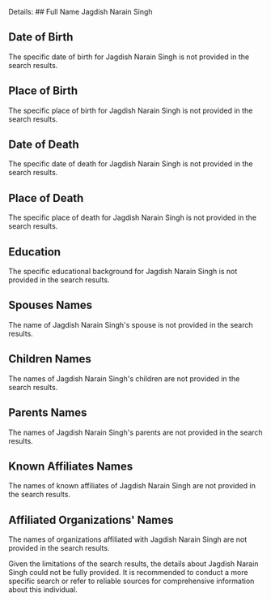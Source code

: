 Details: ## Full Name
Jagdish Narain Singh

## Date of Birth
The specific date of birth for Jagdish Narain Singh is not provided in the search results.

## Place of Birth
The specific place of birth for Jagdish Narain Singh is not provided in the search results.

## Date of Death
The specific date of death for Jagdish Narain Singh is not provided in the search results.

## Place of Death
The specific place of death for Jagdish Narain Singh is not provided in the search results.

## Education
The specific educational background for Jagdish Narain Singh is not provided in the search results.

## Spouses Names
The name of Jagdish Narain Singh's spouse is not provided in the search results.

## Children Names
The names of Jagdish Narain Singh's children are not provided in the search results.

## Parents Names
The names of Jagdish Narain Singh's parents are not provided in the search results.

## Known Affiliates Names
The names of known affiliates of Jagdish Narain Singh are not provided in the search results.

## Affiliated Organizations' Names
The names of organizations affiliated with Jagdish Narain Singh are not provided in the search results.

Given the limitations of the search results, the details about Jagdish Narain Singh could not be fully provided. It is recommended to conduct a more specific search or refer to reliable sources for comprehensive information about this individual.